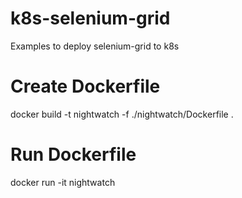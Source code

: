 # k8s-selenium-grid
Examples to deploy selenium-grid to k8s



# Create Dockerfile
docker build -t nightwatch -f ./nightwatch/Dockerfile .

# Run Dockerfile
docker run -it nightwatch

